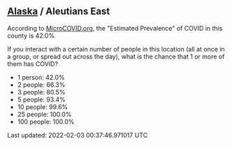 
## [Alaska](/united-states/alaska) / Aleutians East

According to [MicroCOVID.org](http://microcovid.org),
the "Estimated Prevalence" of COVID in this county is 42.0%

If you interact with a certain number of people in this location
(all at once in a group, or spread out across the day), what is the chance that
1 or more of them has COVID?

- 1 person: 42.0%
- 2 people: 66.3%
- 3 people: 80.5%
- 5 people: 93.4%
- 10 people: 99.6%
- 25 people: 100.0%
- 100 people: 100.0%

Last updated: 2022-02-03 00:37:46.971017 UTC
